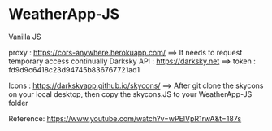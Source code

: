 # WeatherApp-JS
 Vanilla JS

proxy : https://cors-anywhere.herokuapp.com/
==> It needs to request temporary access continually
Darksky API : https://darksky.net
==> token : fd9d9c6418c23d94745b836767721ad1

Icons : https://darkskyapp.github.io/skycons/
==> After git clone the skycons on your local desktop, then copy the skycons.JS to your WeatherApp-JS folder

Reference: https://www.youtube.com/watch?v=wPElVpR1rwA&t=187s
